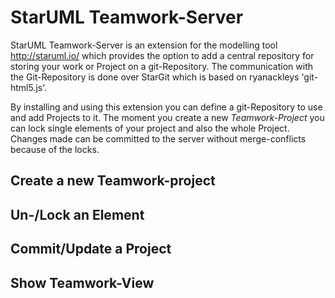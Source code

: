 # StarUML Teamwork-Server

StarUML Teamwork-Server is an extension for the modelling tool http://staruml.io/ which provides the option to add a central repository for storing your work or Project on a git-Repository.
The communication with the Git-Repository is done over StarGit which is based on ryanackleys 'git-html5.js'.

By installing and using this extension you can define a git-Repository to use and add Projects to it. The moment you create a new *Teamwork-Project* you can lock single elements of your project and also the whole Project. Changes made can be committed to the server without merge-conflicts because of the locks.

## Create a new Teamwork-project

## Un-/Lock an Element

## Commit/Update a Project

## Show Teamwork-View
